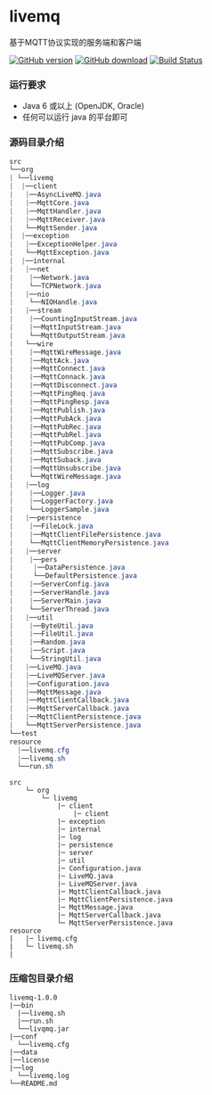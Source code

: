 # livemq

基于MQTT协议实现的服务端和客户端



[![GitHub version](https://img.shields.io/badge/release-v1.0.0-blue.svg)](https://github.com/xinxisimple/livemq/releases)
[![GitHub download](https://img.shields.io/badge/downloads-10k-green.svg)](https://github.com/xinxisimple/livemq/releases)
[![Build Status](https://img.shields.io/badge/platform-android%20%7C%20win--32%20%7C%20win--64%20%7C%20linux--64-lightgrey.svg)](https://github.com/xinxisimple/livemq/releases)



### 运行要求

- Java 6 或以上 (OpenJDK, Oracle)
- 任何可以运行 java 的平台即可



### 源码目录介绍

```java
src
└──org
| └──livemq
|  |──client
|   |──AsyncLiveMQ.java
|   |──MqttCore.java
|   |──MqttHandler.java
|   |──MqttReceiver.java
|   └──MqttSender.java
|  |──exception
|   |──ExceptionHelper.java
|   └──MqttException.java
|  |──internal
|   |──net
|    |──Network.java
|    └──TCPNetwork.java
|   |──nio
|    └──NIOHandle.java
|   |──stream
|    |──CountingInputStream.java
|    |──MqttInputStream.java
|    └──MqttOutputStream.java
|   └──wire
|    |──MqttWireMessage.java
|    |──MqttAck.java
|    |──MqttConnect.java
|    |──MqttConnack.java
|    |──MqttDisconnect.java
|    |──MqttPingReq.java
|    |──MqttPingResp.java
|    |──MqttPublish.java
|    |──MqttPubAck.java
|    |──MqttPubRec.java
|    |──MqttPubRel.java
|    |──MqttPubComp.java
|    |──MqttSubscribe.java
|    |──MqttSuback.java
|    |──MqttUnsubscribe.java
|    └──MqttWireMessage.java
|   |──log
|    |──Logger.java
|    |──LoggerFactory.java
|    └──LoggerSample.java
|   |──persistence
|    |──FileLock.java
|    |──MqttClientFilePersistence.java
|    └──MqttClientMemoryPersistence.java
|   |──server
|    |──pers
|     |──DataPersistence.java
|     └──DefaultPersistence.java
|    |──ServerConfig.java
|    |──ServerHandle.java
|    |──ServerMain.java
|    └──ServerThread.java
|   |──util
|    |──ByteUtil.java
|    |──FileUtil.java
|    |──Random.java
|    |──Script.java
|    └──StringUtil.java
|   |──LiveMQ.java
|   |──LiveMQServer.java
|   |──Configuration.java
|   |──MqttMessage.java
|   |──MqttClientCallback.java
|   |──MqttServerCallback.java
|   |──MqttClientPersistence.java
|   └──MqttServerPersistence.java
└──test
resource
  |──livemq.cfg
  |──livemq.sh
  └──run.sh
```



```
src
	└─ org
		└─ livemq
			|─ client
				|─ client
			|─ exception
			|─ internal
			|─ log
			|─ persistence
			|─ server
			|─ util
			|─ Configuration.java
			|─ LiveMQ.java
			|─ LiveMQServer.java
			|─ MqttClientCallback.java
			|─ MqttClientPersistence.java
			|─ MqttMessage.java
			|─ MqttServerCallback.java
			└─ MqttServerPersistence.java
resource
|	|─ livemq.cfg
|	└─ livemq.sh
|
```







### 压缩包目录介绍

```
livemq-1.0.0
|──bin
  |──livemq.sh
  |──run.sh
  └──livqmq.jar
|──conf
  └──livemq.cfg
|──data
|──license
|──log
  └──livemq.log
└──README.md
```



